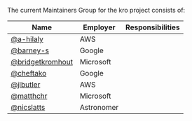 The current Maintainers Group for the kro project consists of:

| Name                                                    | Employer    | Responsibilities |
|---------------------------------------------------------|-------------|-------------------|
| [@a-hilaly](https://github.com/a-hilaly)                | AWS         |                   |
| [@barney-s](https://github.com/barney-s)                | Google      |                   |
| [@bridgetkromhout](https://github.com/bridgetkromhout)  | Microsoft   |                   |
| [@cheftako](https://github.com/cheftako)                | Google      |                   |
| [@jlbutler](https://github.com/jlbutler)                | AWS         |                   |
| [@matthchr](https://github.com/matthchr)                | Microsoft   |                   |
| [@nicslatts](https://github.com/nicslatts)              | Astronomer  |                   |
